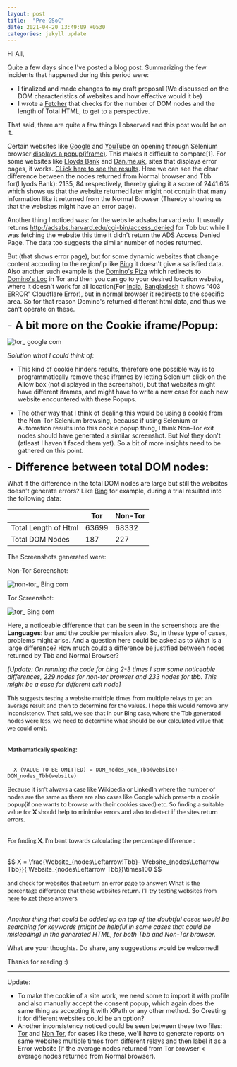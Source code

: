 ```yaml
---
layout: post
title:  "Pre-GSoC"
date: 2021-04-20 13:49:09 +0530
categories: jekyll update
---
```

<script src="https://polyfill.io/v3/polyfill.min.js?features=es6"></script>
<script id="MathJax-script" async
          src="https://cdn.jsdelivr.net/npm/mathjax@3.0.1/es5/tex-mml-chtml.js">
</script>

Hi All,

Quite a few days since I've posted a blog post. Summarizing the few incidents that happened during this period were:

- I finalized and made changes to my draft proposal (We discussed on the DOM characteristics of websites and how effective would it be)
- I wrote a [Fetcher](https://github.com/Hackhard/Fetcher/blob/main/exp.py) that checks for the number of DOM nodes and the length of Total HTML, to get to a perspective.

That said, there are quite a few things I observed and this post would be on it.


Certain websites like [Google](https://www.google.com) and [YouTube](https://www.youtube.com) on opening through Selenium browser [displays a popup(iframe)](https://stackoverflow.com/questions/64846902/how-to-get-rid-of-the-google-cookie-pop-up-with-my-selenium-automation).
This makes it difficult to compare[1]. For some websites like [Lloyds Bank](https://www.lloydsbank.com/) and [Dan.me.uk](https://dan.me.uk), sites that displays error pages, it works. [CLick here to see the results](https://raw.githubusercontent.com/Hackhard/Fetcher/main/2.0/disp.txt). 
Here we can see the clear difference between the nodes returned from Normal browser and Tbb for(Llyods Bank): 2135, 84 respectively, thereby giving it a score of  2441.6% which shows us that the website returned later might not contain that many information like it returned from the Normal Browser (Thereby showing us that the websites might have an error page).

Another thing I noticed was: for the website adsabs.harvard.edu. It usually returns http://adsabs.harvard.edu/cgi-bin/access_denied for Tbb but while I was fetching the website this time it didn't return the ADS Access Denied Page. The data too suggests the similar number of nodes returned. 

But (that shows error page), but for some dynamic websites that change content according to the region/ip like [Bing](https://www.bing.com/) it doesn't give a satisfied data. Also another such example is the [Domino's Piza](https://www.dominos.com/) which redirects to [Domino's Loc](https://www.dominos.com/index.intl.html) in Tor and then you can go to your desired location website, where it doesn't work for all location(For [India](https://www.dominos.co.in/), [Bangladesh](http://www.dominos.com.bd/) it shows "403 ERROR" Cloudflare Error), but in normal browser it redirects to the specific area. So for that reason Domino's returned different html data, and thus we can't operate on these.

<span style="
    font-size: x-large;
"> - **A bit more on the Cookie iframe/Popup:**</span>

![tor_ google com](https://user-images.githubusercontent.com/34208125/115275027-e3749c00-a15e-11eb-8385-32fca0b18aec.png)

 _Solution what I could think of:_

+ This kind of cookie hinders results, therefore one possible way is to programmatically remove these iframes by letting Selenium click on the Allow box (not displayed in the screenshot), but that websites might have different iframes, and might have to write a new case for each new website encountered with these Popups.

+ The other way that I think of dealing this would be using a cookie from the Non-Tor Selenium browsing, because if using Selenium or Automation results into this cookie popup thing, I think Non-Tor exit nodes should have generated a similar screenshot. But No! they don't (atleast I haven't faced them yet). So a bit of more insights need to be gathered on this point.

<span style="
    font-size: x-large;
">- **Difference between total DOM nodes:**</span>


What if the difference in the total DOM nodes are large but still the websites doesn't generate errors? Like [Bing](https://www.bing.com) for example, during a trial resulted into the following data:
 
|                 |                    Tor               | Non-Tor |
|-----------------|--------------------------------------|---------|
| Total Length of Html|         63699                        |  68332  |
| Total DOM Nodes |         187                          |   227   |


The Screenshots generated were:

Non-Tor Screenshot:

![non-tor_ Bing com](https://user-images.githubusercontent.com/34208125/115283643-466b3080-a169-11eb-8761-7474dd8f86f1.png)

Tor Screenshot:

![tor_ Bing com](https://user-images.githubusercontent.com/34208125/115283651-4834f400-a169-11eb-9678-f406c413b619.png)

Here, a noticeable difference that can be seen in the screenshots are the **Languages:** bar and the cookie permission also. So, in these type of cases, problems might arise. And a question here could be asked as to What is a large difference? How much could a difference be justified between nodes returned by Tbb and Normal Browser?

_[Update: On running the code for bing 2-3 times I saw some noticeable differences, 229 nodes for non-tor browser and 233 nodes for tbb. This might be a case for different exit node]_


<div class="my-custom-style" style="font-family: 'Lato';">
This suggests testing a website multiple times from multiple relays to get an average result and then to determine for the values. I hope this would remove any inconsistency.
That said, we see that in our Bing case, where the Tbb generated nodes were less, we need to determine what should be our calculated value that we could omit. 
<br>
<br>

<strong>Mathematically speaking:</strong>
<br><br>
</div>

      X (VALUE TO BE OMITTED) = DOM_nodes_Non_Tbb(website) - DOM_nodes_Tbb(website) 

<div class="my-custom-style" style="font-family: Lato;">                                          
Because it isn't always a case like Wikipedia or LinkedIn where the number of nodes are the same as there are also cases like Google which presents a cookie popup(if one wants to browse with their cookies saved) etc.
So finding a suitable value for <strong>X</strong> should help to minimise errors and also to detect if the sites return errors. 

<br>For finding <strong>X</strong>, I'm bent towards calculating the percentage difference : 
<br><br>
</div>
<p>
  $$ X = \frac{Website_{nodes\Leftarrow!Tbb}- Website_{nodes\Leftarrow Tbb}}{ Website_{nodes\Leftarrow Tbb}}\times100 $$
</p>
<!-- {:refdef: style="text-align: center;"}
   ![image](https://user-images.githubusercontent.com/34208125/115461662-4fcaca80-a247-11eb-8f67-3f2d5567029c.png)
{: refdef} -->

<div class="my-custom-style" style="font-family: Lato;">    
and check for websites that return an error page to answer: What is the percentage difference that these websites return. I'll try testing websites from <a href="https://gitlab.torproject.org/legacy/trac/-/wikis/org/doc/ListOfServicesBlockingTor">here</a> to get these answers.
<br><br>
</div>



_Another thing that could be added up on top of the doubtful cases would be searching for keywords (might be helpful in some cases that could be misleading) in the generated HTML, for both Tbb and Non-Tor browser._


What are your thoughts. Do share, any suggestions would be welcomed!

Thanks for reading  :)

----------------------------------------------------

Update: 

 + To make the cookie of a site work, we need some to import it with profile and also manually accept the consent popup, which again does the same thing as accepting it with XPath or any other method. So Creating it for different websites could be an option? 
 + Another inconsistency noticed could be seen between these two files: [Tor](https://raw.githubusercontent.com/Hackhard/Fetcher/main/2.0/Netflix_com/tor_%5BNetflix.com%5D_DOM_nodes.txt) and [Non Tor](https://raw.githubusercontent.com/Hackhard/Fetcher/main/2.0/Netflix_com/non_tor_%5BNetflix.com%5D_DOM_nodes.txt), for cases like these, we'll have to generate reports on same websites multiple times from different relays and then label it as a Error website (if the average nodes returned from Tor browser < average nodes returned from Normal browser).
 



